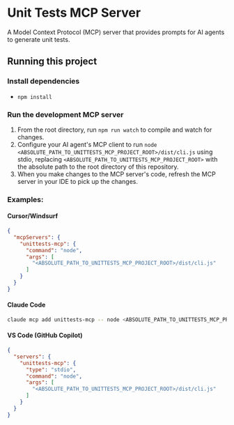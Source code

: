 # Unit Tests MCP Server

A Model Context Protocol (MCP) server that provides prompts for AI agents to generate unit tests.

## Running this project

### Install dependencies
- `npm install`

### Run the development MCP server
1. From the root directory, run `npm run watch` to compile and watch for changes.
2. Configure your AI agent's MCP client to run `node <ABSOLUTE_PATH_TO_UNITTESTS_MCP_PROJECT_ROOT>/dist/cli.js` using stdio, replacing `<ABSOLUTE_PATH_TO_UNITTESTS_MCP_PROJECT_ROOT>` with the absolute path to the root directory of this repository.
3. When you make changes to the MCP server's code, refresh the MCP server in your IDE to pick up the changes.

### Examples:

#### Cursor/Windsurf
```json
{
  "mcpServers": {
    "unittests-mcp": {
      "command": "node",
      "args": [
        "<ABSOLUTE_PATH_TO_UNITTESTS_MCP_PROJECT_ROOT>/dist/cli.js"
      ]
    }
  }
}
```

#### Claude Code
```bash
claude mcp add unittests-mcp -- node <ABSOLUTE_PATH_TO_UNITTESTS_MCP_PROJECT_ROOT>/dist/cli.js
```

#### VS Code (GitHub Copilot)
```json
{
  "servers": {
    "unittests-mcp": {
      "type": "stdio",
      "command": "node",
      "args": [
        "<ABSOLUTE_PATH_TO_UNITTESTS_MCP_PROJECT_ROOT>/dist/cli.js"
      ]
    }
  }
}
```
